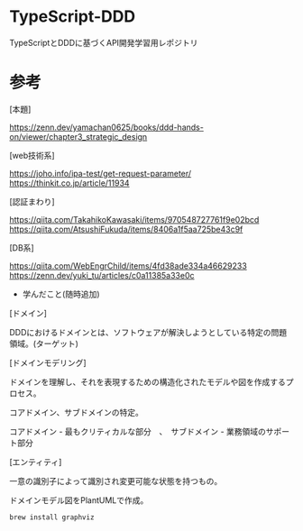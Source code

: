 # TypeScript-DDD
TypeScriptとDDDに基づくAPI開発学習用レポジトリ

# 参考
[本題]

https://zenn.dev/yamachan0625/books/ddd-hands-on/viewer/chapter3_strategic_design

[web技術系]

https://joho.info/ipa-test/get-request-parameter/
https://thinkit.co.jp/article/11934

[認証まわり]

https://qiita.com/TakahikoKawasaki/items/970548727761f9e02bcd
https://qiita.com/AtsushiFukuda/items/8406a1f5aa725be43c9f

[DB系]

https://qiita.com/WebEngrChild/items/4fd38ade334a46629233
https://zenn.dev/yuki_tu/articles/c0a11385a33e0c

- 学んだこと(随時追加)

[ドメイン]

DDDにおけるドメインとは、ソフトウェアが解決しようとしている特定の問題領域。(ターゲット)

[ドメインモデリング]

ドメインを理解し、それを表現するための構造化されたモデルや図を作成するプロセス。

コアドメイン、サブドメインの特定。

コアドメイン - 最もクリティカルな部分　、　サブドメイン - 業務領域のサポート部分

[エンティティ]

一意の識別子によって識別され変更可能な状態を持つもの。

ドメインモデル図をPlantUMLで作成。
```
brew install graphviz
```